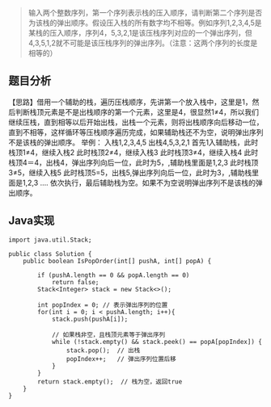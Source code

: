> 输入两个整数序列，第一个序列表示栈的压入顺序，请判断第二个序列是否为该栈的弹出顺序。假设压入栈的所有数字均不相等。例如序列1,2,3,4,5是某栈的压入顺序，序列4，5,3,2,1是该压栈序列对应的一个弹出序列，但4,3,5,1,2就不可能是该压栈序列的弹出序列。（注意：这两个序列的长度是相等的）
## 题目分析
【思路】借用一个辅助的栈，遍历压栈顺序，先讲第一个放入栈中，这里是1，然后判断栈顶元素是不是出栈顺序的第一个元素，这里是4，很显然1≠4，所以我们继续压栈，直到相等以后开始出栈，出栈一个元素，则将出栈顺序向后移动一位，直到不相等，这样循环等压栈顺序遍历完成，如果辅助栈还不为空，说明弹出序列不是该栈的弹出顺序。 
举例： 
入栈1,2,3,4,5 
出栈4,5,3,2,1 
首先1入辅助栈，此时栈顶1≠4，继续入栈2 
此时栈顶2≠4，继续入栈3 
此时栈顶3≠4，继续入栈4 
此时栈顶4＝4，出栈4，弹出序列向后一位，此时为5，,辅助栈里面是1,2,3 
此时栈顶3≠5，继续入栈5 
此时栈顶5=5，出栈5,弹出序列向后一位，此时为3，,辅助栈里面是1,2,3 
…. 
依次执行，最后辅助栈为空。如果不为空说明弹出序列不是该栈的弹出顺序。
## Java实现
```
import java.util.Stack;

public class Solution {
	public boolean IsPopOrder(int[] pushA, int[] popA) {

		if (pushA.length == 0 && popA.length == 0)
			return false;
		Stack<Integer> stack = new Stack<>();
		
		int popIndex = 0; // 表示弹出序列的位置
		for(int i = 0; i < pushA.length; i++){
			stack.push(pushA[i]);
			
			// 如果栈非空，且栈顶元素等于弹出序列
			while (!stack.empty() && stack.peek() == popA[popIndex]) {  
				stack.pop();  // 出栈
				popIndex++;   // 弹出序列位置后移
			}
		}
		return stack.empty();  // 栈为空，返回true
	}
}
```
